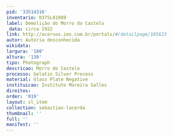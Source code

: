 ```yaml
---
pid: '33514316'
inventario: 037SL01089
label: Demolição do Morro do Castelo
_data: circa 1922
link: http://acervos.ims.com.br/portals/#/detailpage/105623
autor: Autoria desconhecida
wikidata: 
largura: '180'
altura: '130'
tipo: Photograph
descricao: Morro do Castelo
processo: Gelatin Silver Process
material: Glass Plate Negative
instituicao: Instituto Moreira Salles
direitos: 
order: '019'
layout: sl_item
collection: sebastiao-lacerda
thumbnail: ''
full: ''
manifest: ''
---
```

